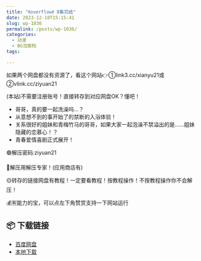 ```yaml
---
title: "《overflow》 8集完结"
date: 2023-12-18T15:15:41
slug: wp-1036
permalink: /posts/wp-1036/
categories:
  - 动漫
  - BG泡面档
tags:

---
```


如果两个网盘都没有资源了，看这个网站👉①link3.cc/xianyu21或②vlink.cc/ziyuan21

(本站)不需要注册账号！直接转存到对应网盘OK？懂吧！

*   哥哥，真的要一起洗澡吗…？
*   从意想不到的事开始了的禁断的入浴体验！
*   关系很好的姐妹和青梅竹马的哥哥，如果大家一起泡澡不禁溢出的是……姐妹隐藏的恋慕心！？
*   青春爱情喜剧正式展开！

🟢解压密码:ziyuan21

🔵解压用解压专家！(应用商店有)

🟡转存的链接网盘有教程！一定要看教程！按教程操作！不按教程操作你不会解压！

💰🈶能力的宝，可以点左下角赞赏支持一下网站运行

## 📦 下载链接
- [百度网盘](https://blziyuan21.com/pay-download/1036?key=32fc5a7ade&down_id=0)
- [本地下载](https://blziyuan21.com/pay-download/1036?key=32fc5a7ade&down_id=1)


